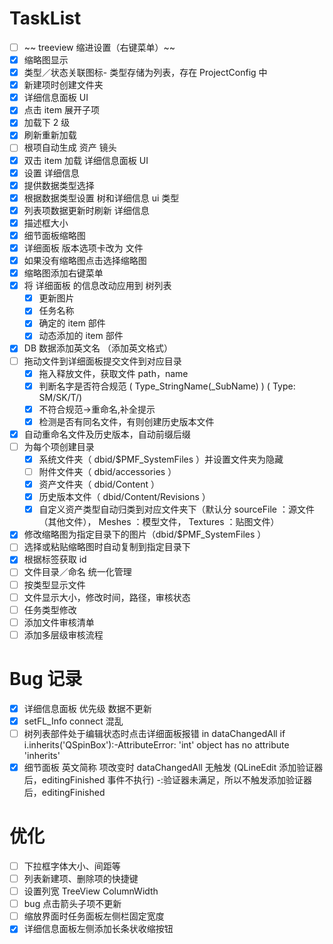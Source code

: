 # TaskList

- [ ] ~~ treeview 缩进设置（右键菜单）~~
- [x] 缩略图显示
- [x] 类型／状态关联图标- 类型存储为列表，存在 ProjectConfig 中
- [x] 新建项时创建文件夹
- [x] 详细信息面板 UI
- [x] 点击 item 展开子项
- [x] 加载下 2 级
- [x] 刷新重新加载
- [ ] 根项自动生成 资产 镜头
- [x] 双击 item 加载 详细信息面板 UI
- [x] 设置 详细信息
- [x] 提供数据类型选择
- [x] 根据数据类型设置 树和详细信息 ui 类型
- [x] 列表项数据更新时刷新 详细信息
- [x] 描述框大小
- [x] 细节面板缩略图
- [x] 详细面板 版本选项卡改为 文件
- [x] 如果没有缩略图点击选择缩略图
- [x] 缩略图添加右键菜单
- [x] 将 详细面板 的信息改动应用到 树列表
  - [x] 更新图片
  - [x] 任务名称
  - [x] 确定的 item 部件
  - [x] 动态添加的 item 部件
- [x] DB 数据添加英文名 （添加英文格式）
- [ ] 拖动文件到详细面板提交文件到对应目录
  - [x] 拖入释放文件，获取文件 path，name
  - [x] 判断名字是否符合规范 ( Type_StringName(\_SubName) ) ( Type: SM/SK/T/)
  - [x] 不符合规范->重命名,补全提示
  - [x] 检测是否有同名文件，有则创建历史版本文件
- [x] 自动重命名文件及历史版本，自动前缀后缀
- [ ] 为每个项创建目录
  - [x] 系统文件夹（ dbid/\$PMF_SystemFiles ）并设置文件夹为隐藏
  - [ ] 附件文件夹（ dbid/accessories ）
  - [x] 资产文件夹（ dbid/Content ）
  - [x] 历史版本文件（ dbid/Content/Revisions ）
  - [x] 自定义资产类型自动归类到对应文件夹下（默认分 sourceFile ：源文件（其他文件）， Meshes ：模型文件， Textures ：贴图文件）
- [x] 修改缩略图为指定目录下的图片（dbid/\$PMF_SystemFiles ）
- [ ] 选择或粘贴缩略图时自动复制到指定目录下
- [x] 根据标签获取 id
- [ ] 文件目录／命名 统一化管理
- [ ] 按类型显示文件
- [ ] 文件显示大小，修改时间，路径，审核状态
- [ ] 任务类型修改
- [ ] 添加文件审核清单
- [ ] 添加多层级审核流程

# Bug 记录

- [x] 详细信息面板 优先级 数据不更新
- [x] setFL_Info connect 混乱
- [ ] 树列表部件处于编辑状态时点击详细面板报错 in dataChangedAll if i.inherits('QSpinBox'):-AttributeError: 'int' object has no attribute 'inherits'
- [x] 细节面板 英文简称 项改变时 dataChangedAll 无触发 (QLineEdit 添加验证器后，editingFinished 事件不执行) -:验证器未满足，所以不触发添加验证器后，editingFinished

# 优化

- [ ] 下拉框字体大小、间距等
- [ ] 列表新建项、删除项的快捷键
- [ ] 设置列宽 TreeView ColumnWidth
- [ ] bug 点击箭头子项不更新
- [ ] 缩放界面时任务面板左侧栏固定宽度
- [x] 详细信息面板左侧添加长条状收缩按钮
